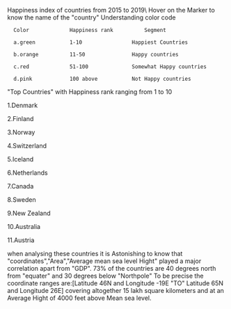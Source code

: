  Happiness index of countries from 2015 to 2019\												  	Hover on the Marker to know the name of the "country"											Understanding color code
 
	  Color				Happiness rank			Segment
  
	  a.green			1-10 				Happiest Countries
  
	  b.orange			11-50				Happy countries
  
	  c.red				51-100				Somewhat Happy countries
  
	  d.pink			100 above			Not Happy countries
 
 
 "Top Countries" with Happiness rank ranging from 1 to 10  
 
 1.Denmark
 
 2.Finland
 
 3.Norway
 
 4.Switzerland
   
 5.Iceland
   
 6.Netherlands
   
 7.Canada
   
 8.Sweden
   
 9.New Zealand
   
 10.Australia
   
 11.Austria
   
 
 when analysing these countries it is Astonishing to know that "coordinates","Area","Average mean sea level Hight"
 played a major correlation apart from "GDP".
 73% of the countries are 40 degrees north from "equater" and 30 degrees below "Northpole"
 To be precise the coordinate ranges are:[Latitude 46N and Longitude -19E "TO" Latitude 65N and Longitude 26E]
 covering altogether 15 lakh square kilometers and at an Average Hight of 4000 feet above Mean sea level.
